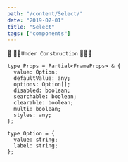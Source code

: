 ```yaml
---
path: "/content/Select/"
date: "2019-07-01"
title: "Select"
tags: ["components"]
---
```


🚧 👷‍♂️`Under Construction` 👷‍♀️🚧

```tsx
type Props = Partial<FrameProps> & {
  value: Option;
  defaultValue: any;
  options: Option[];
  disabled: boolean;
  searchable: boolean;
  clearable: boolean;
  multi: boolean;
  styles: any;
};

type Option = {
  value: string;
  label: string;
};
```
